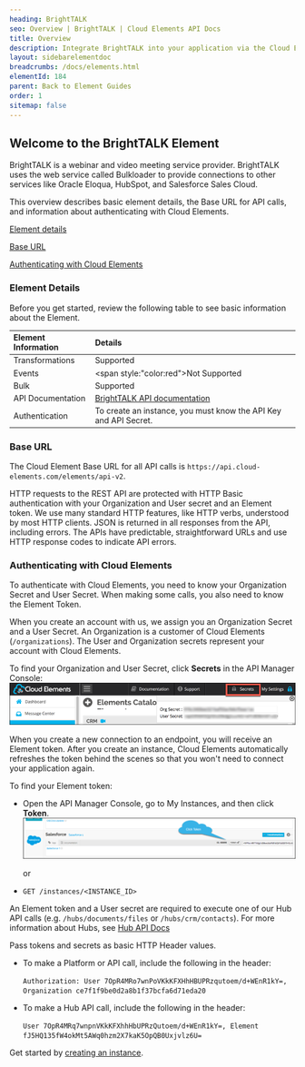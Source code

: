 ```yaml
---
heading: BrightTALK
seo: Overview | BrightTALK | Cloud Elements API Docs
title: Overview
description: Integrate BrightTALK into your application via the Cloud Elements APIs.
layout: sidebarelementdoc
breadcrumbs: /docs/elements.html
elementId: 184
parent: Back to Element Guides
order: 1
sitemap: false
---
```


## Welcome to the BrightTALK Element

BrightTALK is a webinar and video meeting service provider. BrightTALK uses the web service called Bulkloader to provide connections to other services like Oracle Eloqua, HubSpot, and Salesforce Sales Cloud.

This overview describes basic element details, the Base URL for API calls, and information about authenticating with Cloud Elements.  

[Element details](#element-details)

[Base URL](#base-url)

[Authenticating with Cloud Elements](#authenticating-with-cloud-elements)

### Element Details

Before you get started, review the following table to see basic information about the Element.

| Element Information | Details     |
| :------------- | :------------- |
| Transformations       | Supported       |
| Events | <span style:"color:red">Not Supported </span>|
| Bulk | Supported |
| API Documentation | [BrightTALK API documentation](https://developer.brighttalk.com/docs/) |
| Authentication | To create an instance, you must know the API Key and API Secret. |

### Base URL

The Cloud Element Base URL for all API calls is `https://api.cloud-elements.com/elements/api-v2`.

HTTP requests to the REST API are protected with HTTP Basic authentication with your Organization and User secret and an Element token. We use many standard HTTP features, like HTTP verbs, understood by most HTTP clients. JSON is returned in all responses from the API, including errors. The APIs have predictable, straightforward URLs and use HTTP response codes to indicate API errors.

### Authenticating with Cloud Elements

To authenticate with Cloud Elements, you need to know your Organization Secret and User Secret. When making some calls, you also need to know the Element Token.

When you create an account with us, we assign you an Organization Secret and a User Secret. An Organization is a customer of Cloud Elements (`/organizations`). The User and Organization secrets represent your account with Cloud Elements.

To find your Organization and User Secret, click __Secrets__ in the API Manager Console:
![Secrets](../img/Org-User-Secret.png)

When you create a new connection to an endpoint, you will receive an Element token. After you create an instance, Cloud Elements automatically refreshes the token behind the scenes so that you won't need to connect your application again.

To find your Element token:

* Open the API Manager Console, go to My Instances, and then click __Token__.
    ![Instance Token](../img/Instance-Token.png)

    or

* `GET /instances/<INSTANCE_ID>`

An Element token and a User secret are required to execute one of our Hub API calls (e.g. `/hubs/documents/files` or `/hubs/crm/contacts`). For more information about Hubs, see [Hub API Docs](../../hubs/hub-docs)

Pass tokens and secrets as basic HTTP Header values.

* To make a Platform or API call, include the following in the header:

    `Authorization: User 7OpR4MRo7wnPoVKkKFXHhHBUPRzqutoem/d+WEnR1kY=, Organization ce7f1f9be0d2a8b1f37bcfa6d71eda20`

* To make a Hub API call, include the following in the header:

    `User 7OpR4MRq7wnpnVKkKFXhhHbUPRzQutoem/d+WEnR1kY=, Element fJ5HQ135fW4okMt5AWq0hzm2X7kaK5OpQB0Uxjvlz6U=`



Get started by [creating an instance](BrightTALK-create-instance.html).
